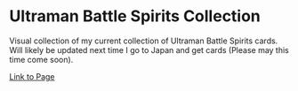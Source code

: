 # Ultraman Battle Spirits Collection

Visual collection of my current collection of Ultraman Battle Spirits cards. Will likely be updated next time I go to Japan and get cards (Please may this time come soon).

<a href="https://ultradec.github.io/Battle-Spirits-Collection/">Link to Page</a>
